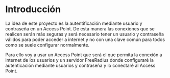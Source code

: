 # Introducción

La idea de este proyecto es la autentificación mediante usuario y contraseña en un Access Point. De esta manera las conexiones que se realicen serán más seguras y será necesario tener un usuario y contraseña válidos para poder acceder a internet y no con una clave común para todos como se suele configurar normalmente.  

Para ello voy a usar un Access Point que será el que permita la conexión a internet de los usuarios y un servidor FreeRadius donde configuraré la autenticación mediante usuarios y contraseña y lo conectaré al Access Point.
